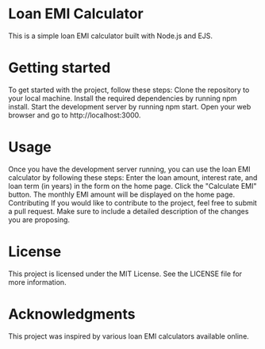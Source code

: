 # Loan EMI Calculator
This is a simple loan EMI calculator built with Node.js and EJS.
# Getting started
To get started with the project, follow these steps:
Clone the repository to your local machine.
Install the required dependencies by running npm install.
Start the development server by running npm start.
Open your web browser and go to http://localhost:3000.
# Usage
Once you have the development server running, you can use the loan EMI calculator by following these steps:
Enter the loan amount, interest rate, and loan term (in years) in the form on the home page.
Click the "Calculate EMI" button.
The monthly EMI amount will be displayed on the home page.
Contributing
If you would like to contribute to the project, feel free to submit a pull request. Make sure to include a detailed description of the changes you are proposing.

# License
This project is licensed under the MIT License. See the LICENSE file for more information.

# Acknowledgments
This project was inspired by various loan EMI calculators available online.
